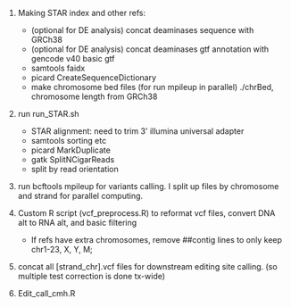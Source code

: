 1. Making STAR index and other refs:
    - (optional for DE analysis) concat deaminases sequence with GRCh38
    - (optional for DE analysis) concat deaminases gtf annotation with gencode v40 basic gtf
    - samtools faidx
    - picard CreateSequenceDictionary
    - make chromosome bed files (for run mpileup in parallel)
        ./chrBed, chromosome length from GRCh38
2. run run_STAR.sh
    - STAR alignment: need to trim 3' illumina universal adapter
    - samtools sorting etc
    - picard MarkDuplicate
    - gatk SplitNCigarReads
    - split by read orientation

3. run bcftools mpileup for variants calling. I split up files by chromosome and strand for parallel computing.
4. Custom R script (vcf_preprocess.R) to reformat vcf files, convert DNA alt to RNA alt, and basic filtering
    - If refs have extra chromosomes, remove ##contig lines to only keep chr1-23, X, Y, M;
5. concat all [strand_chr].vcf files for downstream editing site calling. (so multiple test correction is done tx-wide)
6. Edit_call_cmh.R
